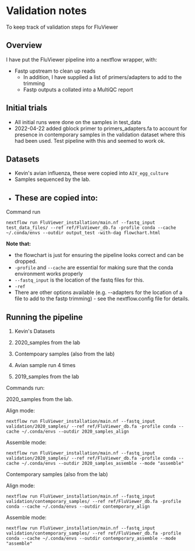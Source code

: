 # Validation notes

To keep track of validation steps for FluViewer

## Overview

I have put the FluViewer pipeline into a nextflow wrapper, with:
- Fastp upstream to clean up reads
  - In addition, I have supplied a list of primers/adapters to add to the trimming
  - Fastp outputs a collated into a MultiQC report


## Initial trials

- All initial runs were done on the samples in test_data
- 2022-04-22 added gblock primer to primers_adapters.fa to account for presence in contemporary samples in the validation dataset where this had been used.  Test pipeline with this and seemed to work ok.


## Datasets

- Kevin's avian influenza, these were copied into `AIV_egg_culture`
- Samples sequenced by the lab.
- These are copied into:
  -

Command run
```
nextflow run FluViewer_installation/main.nf --fastq_input test_data_files/ --ref ref/FluViewer_db.fa -profile conda --cache ~/.conda/envs --outdir output_test -with-dag flowchart.html
```

**Note that:**
  - the flowchart is just for ensuring the pipeline looks correct and can be dropped.
  - `-profile` and `--cache` are essential for making sure that the conda environment works properly
  - `--fastq_input` is the location of the fastq files for this.
  - `-ref`
  - There are other options available (e.g. --adapters for the location of a file to add to the fastp trimming) - see the nextflow.config file for details.


## Running the pipeline

1. Kevin's Datasets

2. 2020_samples from the lab

3. Contempoary samples (also from the lab)

4. Avian sample run 4 times

5. 2019_samples from the lab

Commands run:


2020_samples from the lab.

Align mode:

```
nextflow run FluViewer_installation/main.nf --fastq_input validation/2020_samples/ --ref ref/FluViewer_db.fa -profile conda --cache ~/.conda/envs --outdir 2020_samples_align
```
Assemble mode:

```
nextflow run FluViewer_installation/main.nf --fastq_input validation/2020_samples/ --ref ref/FluViewer_db.fa -profile conda --cache ~/.conda/envs --outdir 2020_samples_assemble --mode "assemble"
```

Contemporary samples (also from the lab)

Align mode:


```
nextflow run FluViewer_installation/main.nf --fastq_input validation/contemporary_samples/ --ref ref/FluViewer_db.fa -profile conda --cache ~/.conda/envs --outdir contemporary_align
```


Assemble mode:

```
nextflow run FluViewer_installation/main.nf --fastq_input validation/contemporary_samples/ --ref ref/FluViewer_db.fa -profile conda --cache ~/.conda/envs --outdir contemporary_assemble --mode "assemble"

```
